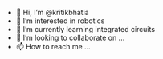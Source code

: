 - 👋 Hi, I’m @kritikbhatia
- 👀 I’m interested in robotics
- 🌱 I’m currently learning integrated circuits
- 💞️ I’m looking to collaborate on ...
- 📫 How to reach me ...

<!---
kritikbhatia/kritikbhatia is a ✨ special ✨ repository because its `README.md` (this file) appears on your GitHub profile.
You can click the Preview link to take a look at your changes.
--->
